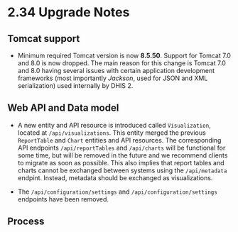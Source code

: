 # 2.34 Upgrade Notes

## Tomcat support

- Minimum required Tomcat version is now **8.5.50**. Support for Tomcat 7.0 and 8.0 is now dropped. The main reason for this change is Tomcat 7.0 and 8.0 having several issues with certain application development frameworks (most importantly _Jackson_, used for JSON and XML serialization) used internally by DHIS 2. 

## Web API and Data model

- A new entity and API resource is introduced called `Visualization`, located at `/api/visualizations`. This entity merged the previous `ReportTable` and `Chart` entities and API resources. The corresponding API endpoints `/api/reportTables` and `/api/charts` will be functional for some time, but will be removed in the future and we recommend clients to migrate as soon as possible. This also implies that report tables and charts cannot be exchanged between systems using the `/api/metadata` endpint. Instead, metadata should be exchanged as visualizations.

- The `/api/configuration/settings` and `/api/configuration/settings` endpoints have been removed.

## Process


